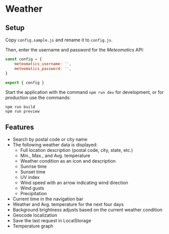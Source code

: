 # Weather

## Setup

Copy `config.sample.js` and rename it to `config.js`.

Then, enter the username and password for the *Meteomatics* API:

```javascript
const config = {
    meteomatics_username: '',
    meteomatics_password: '',
}

export { config }
```

Start the application with the command `npm run dev` for development, or for production use the commands:

```
npm run build
npm run preview
```

## Features

- Search by postal code or city name
- The following weather data is displayed:
    - Full location description (postal code, city, state, etc.)
    - Min., Max., and Avg. temperature
    - Weather condition as an icon and description
    - Sunrise time
    - Sunset time
    - UV index
    - Wind speed with an arrow indicating wind direction
    - Wind gusts
    - Precipitation
- Current time in the navigation bar
- Weather and Avg. temperature for the next four days
- Background brightness adjusts based on the current weather condition
- Geocode localization
- Save the last request in LocalStorage
- Temperature graph